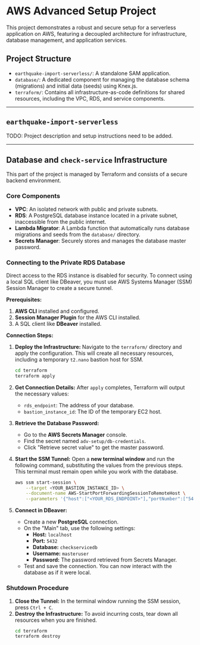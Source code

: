 # AWS Advanced Setup Project

This project demonstrates a robust and secure setup for a serverless application on AWS, featuring a decoupled architecture for infrastructure, database management, and application services.

## Project Structure

- `earthquake-import-serverless/`: A standalone SAM application.
- `database/`: A dedicated component for managing the database schema (migrations) and initial data (seeds) using Knex.js.
- `terraform/`: Contains all infrastructure-as-code definitions for shared resources, including the VPC, RDS, and service components.

---

## `earthquake-import-serverless`

TODO: Project description and setup instructions need to be added.

---

## Database and `check-service` Infrastructure

This part of the project is managed by Terraform and consists of a secure backend environment.

### Core Components

- **VPC**: An isolated network with public and private subnets.
- **RDS**: A PostgreSQL database instance located in a private subnet, inaccessible from the public internet.
- **Lambda Migrator**: A Lambda function that automatically runs database migrations and seeds from the `database/` directory.
- **Secrets Manager**: Securely stores and manages the database master password.

### Connecting to the Private RDS Database

Direct access to the RDS instance is disabled for security. To connect using a local SQL client like DBeaver, you must use AWS Systems Manager (SSM) Session Manager to create a secure tunnel.

**Prerequisites:**

1.  **AWS CLI** installed and configured.
2.  **Session Manager Plugin** for the AWS CLI installed.
3.  A SQL client like **DBeaver** installed.

**Connection Steps:**

1.  **Deploy the Infrastructure:**
    Navigate to the `terraform/` directory and apply the configuration. This will create all necessary resources, including a temporary `t2.nano` bastion host for SSM.

    ```bash
    cd terraform
    terraform apply
    ```

2.  **Get Connection Details:**
    After `apply` completes, Terraform will output the necessary values:

    - `rds_endpoint`: The address of your database.
    - `bastion_instance_id`: The ID of the temporary EC2 host.

3.  **Retrieve the Database Password:**

    - Go to the **AWS Secrets Manager** console.
    - Find the secret named `adv-setup/db-credentials`.
    - Click "Retrieve secret value" to get the master password.

4.  **Start the SSM Tunnel:**
    Open a **new terminal window** and run the following command, substituting the values from the previous steps. This terminal must remain open while you work with the database.

    ```bash
    aws ssm start-session \
        --target <YOUR_BASTION_INSTANCE_ID> \
        --document-name AWS-StartPortForwardingSessionToRemoteHost \
        --parameters '{"host":["<YOUR_RDS_ENDPOINT>"],"portNumber":["5432"], "localPortNumber":["5432"]}'
    ```

5.  **Connect in DBeaver:**
    - Create a new **PostgreSQL** connection.
    - On the "Main" tab, use the following settings:
      - **Host:** `localhost`
      - **Port:** `5432`
      - **Database:** `checkservicedb`
      - **Username:** `masteruser`
      - **Password:** The password retrieved from Secrets Manager.
    - Test and save the connection. You can now interact with the database as if it were local.

### Shutdown Procedure

1.  **Close the Tunnel:** In the terminal window running the SSM session, press `Ctrl + C`.
2.  **Destroy the Infrastructure:** To avoid incurring costs, tear down all resources when you are finished.
    ```bash
    cd terraform
    terraform destroy
    ```
